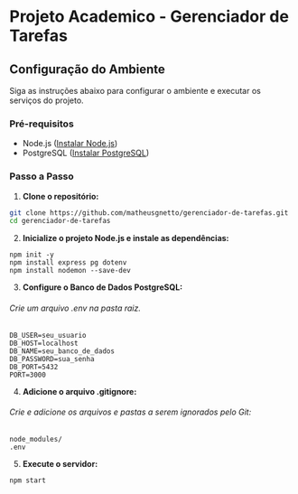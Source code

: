 # Projeto Academico - Gerenciador de Tarefas

## Configuração do Ambiente

Siga as instruções abaixo para configurar o ambiente e executar os serviços do projeto.

### Pré-requisitos

- Node.js ([Instalar Node.js](https://nodejs.org/))
- PostgreSQL ([Instalar PostgreSQL](https://www.postgresql.org/))

### Passo a Passo

1. **Clone o repositório:**

  ```sh
  git clone https://github.com/matheusgnetto/gerenciador-de-tarefas.git
  cd gerenciador-de-tarefas
  ```

2. **Inicialize o projeto Node.js e instale as dependências:**

  ```
  npm init -y
  npm install express pg dotenv
  npm install nodemon --save-dev
  ```

3. **Configure o Banco de Dados PostgreSQL:**
###### Crie um arquivo .env na pasta raiz.
```
DB_USER=seu_usuario
DB_HOST=localhost
DB_NAME=seu_banco_de_dados
DB_PASSWORD=sua_senha
DB_PORT=5432
PORT=3000
```

4. **Adicione o arquivo .gitignore:**
###### Crie e adicione os arquivos e pastas a serem ignorados pelo Git:
```
node_modules/
.env
```

5. **Execute o servidor:**
```
npm start
```